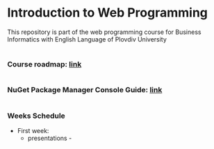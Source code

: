# Introduction to Web Programming
This repository is part of the web programming course for Business Informatics with English Language of Plovdiv University


#
### Course roadmap: [link](https://github.com/pkyurkchiev/web-programming-biel/blob/master/documentations/roadmap-wp.mup.png)


#
### NuGet Package Manager Console Guide: [link](https://github.com/pkyurkchiev/web-programming-biel/tree/master/documentations/nuget-console.md)


#
### Weeks Schedule
* First week: 
  * presentations -
